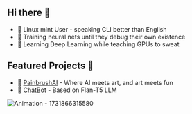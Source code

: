 ## Hi there 👋

- 🐧 Linux mint User - speaking CLI better than English
- 🤖 Training neural nets until they debug their own existence
- 🌱 Learning Deep Learning while teaching GPUs to sweat

## Featured Projects 🚀
- 🎨 [PainbrushAI](https://paintbrushai.streamlit.app) - Where AI meets art, and art meets fun
- 👾 [ChatBot](https://chatbot-lamini.vercel.app) - Based on Flan-T5 LLM


![Animation - 1731866315580](https://github.com/user-attachments/assets/5395fa28-4b64-4dec-a700-1e8a8bdc91f5)
